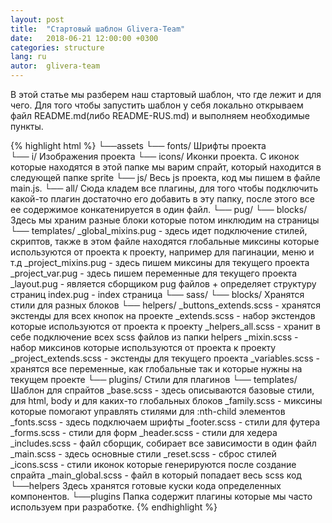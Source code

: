 ```yaml
---
layout: post
title:  "Стартовый шаблон Glivera-Team"
date:   2018-06-21 12:00:00 +0300
categories: structure
lang: ru
autor:  glivera-team
---
```


В этой статье мы разберем наш стартовый шаблон, что где лежит и для чего. Для того чтобы запустить шаблон у себя локально открываем файл README.md(либо README-RUS.md) и выполняем необходимые пункты.

{% highlight html %}
└──assets
	└── fonts/
		Шрифты проекта         
	└── i/
		Изображения проекта
		└── icons/
			Иконки проекта. С иконок которые находятся в этой папке мы варим спрайт, который находится в следующей папке sprite
	└── js/
		Весь js проекта, код мы пишем в файле main.js.
		└── all/
			Сюда кладем все плагины, для того чтобы подключить какой-то плагин достаточно его добавить в эту папку, после этого все ее содержимое конкатенируется в один файл.
	└── pug/
		└── blocks/
			Здесь мы храним разные блоки которые потом инклюдим на страницы
		└── templates/
			_global_mixins.pug - здесь идет подключение стилей, скриптов, также в этом файле находятся глобальные миксины которые используются от проекта к проекту, например для пагинации, меню и т.д
			_project_mixins.pug - здесь пишем миксины для текущего проекта
			_project_var.pug - здесь пишем переменные для текущего проекта
	_layout.pug - является сборщиком pug файлов + определяет структуру страниц
	index.pug - index страница
	└── sass/
		└── blocks/
			Хранятся стили для разных блоков
		└── helpers/
			_buttons_extends.scss - хранятся экстенды для всех кнопок на проекте
			_extends.scss - набор экстендов которые используются от проекта к проекту
			_helpers_all.scss - хранит в себе подключение всех scss файлов из папки helpers
			_mixin.scss - набор миксинов которые используются от проекта к проекту
			_project_extends.scss - экстенды для текущего проекта
			_variables.scss - хранятся все переменные, как глобальные так и которые нужны на текущем проекте
		└── plugins/
			Стили для плагинов
		└── templates/
			Шаблон для спрайтов
		_base.scss - здесь описываются базовые стили, для html, body и для каких-то глобальных блоков
		_family.scss - миксины которые помогают управлять стилями для :nth-child элементов
		_fonts.scss - здесь подключаем шрифты
		_footer.scss - стили для футера
		_forms.scss - стили для форм
		_header.scss - стили для хедера
		_includes.scss - файл сборщик, собирает все зависимости в один файл
		_main.scss - здесь основные стили
		_reset.scss - сброс стилей
		_icons.scss - стили иконок которые генерируются после создание спрайта
		_main_global.scss - файл в который попадает весь scss код
└──helpers
	Здесь хранятся готовые куски кода определенных компонентов.
└──plugins
	Папка  содержит плагины которые мы часто используем при разработке.
{% endhighlight %}